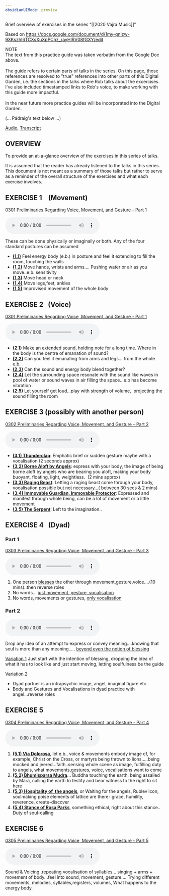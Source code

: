 ```yaml
---
obsidianUIMode: preview
---
```


 Brief overview of exercises in the series “[[2020 Vajra Music]]”
 
 Based on https://docs.google.com/document/d/1my-qnizw-9XKszhI6TCXsXuXpPChz_rayHlRV08fGXY/edit

<div class="admonition note"><div class="title">NOTE</div><div class="content">
The text from this practice guide was taken verbatim from the Google Doc above.<br/>
<br/>
The guide refers to certain parts of talks in the series. On this page, those references are resolved to "true" references into other parts of this Digital Garden, i.e. the sections in the talks where Rob talks about the excercises. I've also included timestamped links to Rob's voice, to make working with this guide more impactful.<br/>
<br/>
In the near future more practice guides will be incorporated into the Digital Garden.<br/>
</div></div>

(... Pádraig's text below ...)

 [Audio](https://dharmaseed.org/retreats/4590/), 
 [Transcript](https://airtable.com/shr9OS6jqmWvWTG5g/tblHlCKWIIhZzEFMk/viw3k0IfSo0Dve9ZJ/recn5Du7GLsvMvlOJ/fldJfzyMJCDaGCKom/attzlyCzAiPkqy1lQ)

## OVERVIEW 
To provide an at-a-glance overview of the exercises in this series of talks. 

It is assumed that the reader has already listened to the talks in this series. This document is not meant as a summary of those talks but rather to serve as a reminder of the overall structure of the exercises and what each exercise involves.

## EXERCISE 1    (Movement)
<a data-href="0301 Preliminaries Regarding Voice, Movement, and Gesture - Part 1#^16-2" href="0301+Preliminaries+Regarding+Voice%2C+Movement%2C+and+Gesture+-+Part+1#^16-2" class="internal-link" target="_blank" rel="noopener">0301 Preliminaries Regarding Voice, Movement, and Gesture - Part 1</a>

<audio controls preload=metadata style=" width:300px;" controlslist="nodownload"><source src="https://dharmaseed.org/talks/62452/20200301-Rob_Burbea-GAIA-preliminaries_regarding_voice_movement_and_gesture_part_1-62452.mp3#t=01:19:50" type="audio/mpeg">???</audio>

These can be done physically or imaginally or both. Any of the four standard postures can be assumed

- **<a data-href="0301 Preliminaries Regarding Voice, Movement, and Gesture - Part 1#^16-4" href="0301+Preliminaries+Regarding+Voice%2C+Movement%2C+and+Gesture+-+Part+1#^16-4" class="internal-link" target="_blank" rel="noopener">(1.1)</a>** Feel energy body (e.b.) in posture and feel it extending to fill the room, touching the walls
- **<a data-href="0301 Preliminaries Regarding Voice, Movement, and Gesture - Part 1#^16-5" href="0301+Preliminaries+Regarding+Voice%2C+Movement%2C+and+Gesture+-+Part+1#^16-5" class="internal-link" target="_blank" rel="noopener">(1.2)</a>** Move hands, wrists and arms…. Pushing water or air as you move..e.b. sensitivity
- **<a data-href="0301 Preliminaries Regarding Voice, Movement, and Gesture - Part 1#^17-2" href="0301+Preliminaries+Regarding+Voice%2C+Movement%2C+and+Gesture+-+Part+1#^17-2" class="internal-link" target="_blank" rel="noopener">(1.3)</a>** Move head or neck
- **<a data-href="0301 Preliminaries Regarding Voice, Movement, and Gesture - Part 1#^17-3" href="0301+Preliminaries+Regarding+Voice%2C+Movement%2C+and+Gesture+-+Part+1#^17-3" class="internal-link" target="_blank" rel="noopener">(1.4)</a>** Move legs,feet, ankles
- **<a data-href="0301 Preliminaries Regarding Voice, Movement, and Gesture - Part 1#^17-4" href="0301+Preliminaries+Regarding+Voice%2C+Movement%2C+and+Gesture+-+Part+1#^17-4" class="internal-link" target="_blank" rel="noopener">(1.5)</a>** Improvised movement of the whole body

## EXERCISE 2   (Voice)
<a data-href="0301 Preliminaries Regarding Voice, Movement, and Gesture - Part 1#^18-2" href="0301+Preliminaries+Regarding+Voice%2C+Movement%2C+and+Gesture+-+Part+1#^18-2" class="internal-link" target="_blank" rel="noopener">0301 Preliminaries Regarding Voice, Movement, and Gesture - Part 1</a>

<audio controls preload=metadata style=" width:300px;" controlslist="nodownload"><source src="https://dharmaseed.org/talks/62452/20200301-Rob_Burbea-GAIA-preliminaries_regarding_voice_movement_and_gesture_part_1-62452.mp3#t=01:28:43" type="audio/mpeg">???</audio>

- **<a data-href="0301 Preliminaries Regarding Voice, Movement, and Gesture - Part 1#^18-5" href="0301+Preliminaries+Regarding+Voice%2C+Movement%2C+and+Gesture+-+Part+1#^18-5" class="internal-link" target="_blank" rel="noopener">(2.1)</a>** Make an extended sound, holding note for a long time. Where in the body is the centre of emanation of sound?
- **<a data-href="0301 Preliminaries Regarding Voice, Movement, and Gesture - Part 1#^18-6" href="0301+Preliminaries+Regarding+Voice%2C+Movement%2C+and+Gesture+-+Part+1#^18-6" class="internal-link" target="_blank" rel="noopener">(2.2)</a>** Can you feel it emanating from arms and legs… from the whole e.b.
- **<a data-href="0301 Preliminaries Regarding Voice, Movement, and Gesture - Part 1#^19-2" href="0301+Preliminaries+Regarding+Voice%2C+Movement%2C+and+Gesture+-+Part+1#^19-2" class="internal-link" target="_blank" rel="noopener">(2.3)</a>** Can the sound and energy body blend together?
- **<a data-href="0301 Preliminaries Regarding Voice, Movement, and Gesture - Part 1#^19-3" href="0301+Preliminaries+Regarding+Voice%2C+Movement%2C+and+Gesture+-+Part+1#^19-3" class="internal-link" target="_blank" rel="noopener">(2.4)</a>** Let the surrounding space resonate with the sound like waves in pool of water or sound waves in air filling the space...e.b has become vibration
- **<a data-href="0301 Preliminaries Regarding Voice, Movement, and Gesture - Part 1#^19-4" href="0301+Preliminaries+Regarding+Voice%2C+Movement%2C+and+Gesture+-+Part+1#^19-4" class="internal-link" target="_blank" rel="noopener">(2.5)</a>** Let yourself get loud...play with strength of volume,  projecting the sound filling the room

## EXERCISE 3 (possibly with another person)
<a data-href="0302 Preliminaries Regarding Voice, Movement, and Gesture - Part 2#^7-3" href="0302+Preliminaries+Regarding+Voice%2C+Movement%2C+and+Gesture+-+Part+2#^7-3" class="internal-link" target="_blank" rel="noopener">0302 Preliminaries Regarding Voice, Movement, and Gesture - Part 2</a>

<audio controls preload=metadata style=" width:300px;" controlslist="nodownload"><source src="https://dharmaseed.org/talks/62453/20200302-Rob_Burbea-GAIA-preliminaries_regarding_voice_movement_and_gesture_part_2-62453.mp3#t=33:34" type="audio/mpeg">???</audio>

 - **<a data-href="0302 Preliminaries Regarding Voice, Movement, and Gesture - Part 2#^7-4" href="0302+Preliminaries+Regarding+Voice%2C+Movement%2C+and+Gesture+-+Part+2#^7-4" class="internal-link" target="_blank" rel="noopener">(3.1) Thunderclap</a>**: Emphatic brief or sudden gesture maybe with a vocalisation (2 seconds approx)
 - **<a data-href="0302 Preliminaries Regarding Voice, Movement, and Gesture - Part 2#^9-1" href="0302+Preliminaries+Regarding+Voice%2C+Movement%2C+and+Gesture+-+Part+2#^9-1" class="internal-link" target="_blank" rel="noopener">(3.2) Borne Aloft by Angels</a>**: express with your body, the image of being borne aloft by angels who are bearing you aloft, making your body buoyant, floating, light, weightless.  (2 mins approx)
 - **<a data-href="0302 Preliminaries Regarding Voice, Movement, and Gesture - Part 2#^9-3" href="0302+Preliminaries+Regarding+Voice%2C+Movement%2C+and+Gesture+-+Part+2#^9-3" class="internal-link" target="_blank" rel="noopener">(3.3) Raging Beast</a>**: Letting a raging beast come through your body, vocalisation possible but not necessary…( between 30 secs & 2 mins)
 - **<a data-href="0302 Preliminaries Regarding Voice, Movement, and Gesture - Part 2#^9-6" href="0302+Preliminaries+Regarding+Voice%2C+Movement%2C+and+Gesture+-+Part+2#^9-6" class="internal-link" target="_blank" rel="noopener">(3.4) Immovable Guardian, Immovable Protector</a>**: Expressed and manifest through whole being, can be a lot of movement or a little movement
 - **<a data-href="0302 Preliminaries Regarding Voice, Movement, and Gesture - Part 2#^10-2" href="0302+Preliminaries+Regarding+Voice%2C+Movement%2C+and+Gesture+-+Part+2#^10-2" class="internal-link" target="_blank" rel="noopener">(3.5) The Serpent</a>**: Left to the imagination..

## EXERCISE 4   (Dyad)

### Part 1
<a data-href="0303 Preliminaries Regarding Voice, Movement, and Gesture - Part 3#^11-2" href="0303+Preliminaries+Regarding+Voice%2C+Movement%2C+and+Gesture+-+Part+3#^11-2" class="internal-link" target="_blank" rel="noopener">0303 Preliminaries Regarding Voice, Movement, and Gesture - Part 3</a>

<audio controls preload=metadata style=" width:300px;" controlslist="nodownload"><source src="https://dharmaseed.org/talks/62454/20200303-Rob_Burbea-GAIA-preliminaries_regarding_voice_movement_and_gesture_part_3-62454.mp3#t=59:49" type="audio/mpeg">???</audio>

1.  One person <a data-href="0303 Preliminaries Regarding Voice, Movement, and Gesture - Part 3#^11-4" href="0303+Preliminaries+Regarding+Voice%2C+Movement%2C+and+Gesture+-+Part+3#^11-4" class="internal-link" target="_blank" rel="noopener">blesses</a> the other through movement,gesture,voice….(10 mins)..then reverse roles 
2. No words… <a data-href="0303 Preliminaries Regarding Voice, Movement, and Gesture - Part 3#^13-1" href="0303+Preliminaries+Regarding+Voice%2C+Movement%2C+and+Gesture+-+Part+3#^13-1" class="internal-link" target="_blank" rel="noopener">just movement, gesture, vocalisation</a>
3. No words, movements or gestures, <a data-href="0303 Preliminaries Regarding Voice, Movement, and Gesture - Part 3#^13-2" href="0303+Preliminaries+Regarding+Voice%2C+Movement%2C+and+Gesture+-+Part+3#^13-2" class="internal-link" target="_blank" rel="noopener">only vocalisation</a>

### Part 2
<audio controls preload=metadata style=" width:300px;" controlslist="nodownload"><source src="https://dharmaseed.org/talks/62454/20200303-Rob_Burbea-GAIA-preliminaries_regarding_voice_movement_and_gesture_part_3-62454.mp3#t=01:14:32" type="audio/mpeg">???</audio>

Drop any idea of an attempt to express or convey meaning….knowing that soul is more than any meaning….. <a data-href="0303 Preliminaries Regarding Voice, Movement, and Gesture - Part 3#^13-6" href="0303+Preliminaries+Regarding+Voice%2C+Movement%2C+and+Gesture+-+Part+3#^13-6" class="internal-link" target="_blank" rel="noopener">beyond even the notion of blessing</a>

<a data-href="0304 Preliminaries Regarding Voice, Movement, and Gesture - Part 4#^2-1" href="0304+Preliminaries+Regarding+Voice%2C+Movement%2C+and+Gesture+-+Part+4#^2-1" class="internal-link" target="_blank" rel="noopener">Variation 1</a>
Just start with the intention of blessing, dropping the idea of what it has to look like and just start moving, letting soulfulness be the guide   

<a data-href="0304 Preliminaries Regarding Voice, Movement, and Gesture - Part 4#^9-4" href="0304+Preliminaries+Regarding+Voice%2C+Movement%2C+and+Gesture+-+Part+4#^9-4" class="internal-link" target="_blank" rel="noopener">Variation 2</a>
- Dyad partner is an intrapsychic image, angel, imaginal figure etc.
- Body and Gestures and Vocalisations in dyad practice with angel...reverse roles

## EXERCISE 5
<a data-href="0304 Preliminaries Regarding Voice, Movement, and Gesture - Part 4#^11-4" href="0304+Preliminaries+Regarding+Voice%2C+Movement%2C+and+Gesture+-+Part+4#^11-4" class="internal-link" target="_blank" rel="noopener">0304 Preliminaries Regarding Voice, Movement, and Gesture - Part 4</a>

<audio controls preload=metadata style=" width:300px;" controlslist="nodownload"><source src="https://dharmaseed.org/talks/62455/20200304-Rob_Burbea-GAIA-preliminaries_regarding_voice_movement_and_gesture_part_4-62455.mp3#t=54:50" type="audio/mpeg">???</audio>

1.  **<a data-href="0304 Preliminaries Regarding Voice, Movement, and Gesture - Part 4#^11-5" href="0304+Preliminaries+Regarding+Voice%2C+Movement%2C+and+Gesture+-+Part+4#^11-5" class="internal-link" target="_blank" rel="noopener">(5.1) Via Dolorosa</a>**, let e.b., voice & movements embody image of, for example, Christ on the Cross, or martyrs being thrown to lions…..being mocked and jeered...faith..sensing whole scene as image, fulfilling duty to angels, what movements,gestures, voice, vocalisations want to come
2.  **<a data-href="0304 Preliminaries Regarding Voice, Movement, and Gesture - Part 4#^13-3" href="0304+Preliminaries+Regarding+Voice%2C+Movement%2C+and+Gesture+-+Part+4#^13-3" class="internal-link" target="_blank" rel="noopener">(5.2) Bhumisparsa Mudra</a>**… Buddha touching the earth, being assailed by Mara, calling the earth to testify and bear witness to the right to sit here
3.  **<a data-href="0304 Preliminaries Regarding Voice, Movement, and Gesture - Part 4#^15-3" href="0304+Preliminaries+Regarding+Voice%2C+Movement%2C+and+Gesture+-+Part+4#^15-3" class="internal-link" target="_blank" rel="noopener">(5.3) Hospitality of  the angels</a>**, or Waiting for the angels, Rublev icon, soulmaking poise elements of lattice are there- grace, humility, reverence, create-discover
4.  **<a data-href="0304 Preliminaries Regarding Voice, Movement, and Gesture - Part 4#^17-1" href="0304+Preliminaries+Regarding+Voice%2C+Movement%2C+and+Gesture+-+Part+4#^17-1" class="internal-link" target="_blank" rel="noopener">(5.4) Stance of Rosa Parks</a>**, something ethical, right about this stance.. Duty of soul-calling

## EXERCISE 6
<a data-href="0305 Preliminaries Regarding Voice, Movement, and Gesture - Part 5#^1-3" href="0305+Preliminaries+Regarding+Voice%2C+Movement%2C+and+Gesture+-+Part+5#^1-3" class="internal-link" target="_blank" rel="noopener">0305 Preliminaries Regarding Voice, Movement, and Gesture - Part 5</a>

<audio controls preload=metadata style=" width:300px;" controlslist="nodownload"><source src="https://dharmaseed.org/talks/62456/20200305-Rob_Burbea-GAIA-preliminaries_regarding_voice_movement_and_gesture_part_5-62456.mp3#t=03:02" type="audio/mpeg">???</audio>

Sound & Voicing..repeating vocalisation of syllables… singing + arms + movement of body...feel into sound, movement, gesture…. Trying different movements, melodies, syllables,registers, volumes, What happens to the energy body.
